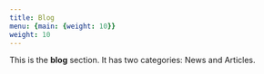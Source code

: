 ```yaml
---
title: Blog
menu: {main: {weight: 10}}
weight: 10
---
```


This is the **blog** section. It has two categories: News and Articles.
